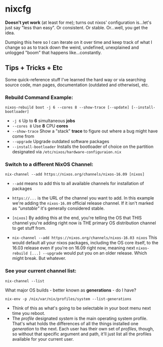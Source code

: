 # nixcfg

**Doesn't yet work** (at least for me); turns out nixos' configuration
is...let's just say "less than easy". Or consistent. Or stable. Or...well,
you get the idea.

Dumping this here so I can iterate on it over time and keep track of what
I change so as to track down the weird, undefined, unexplained and unlogged
"boom" that happens like...constantly.


## Tips + Tricks + Etc

Some quick-reference stuff I've learned the hard way or via searching source code,
man pages, documentation (outdated and otherwise), etc.

### Rebuild Command Example:

```
nixos-rebuild boot -j 6 --cores 8 --show-trace [--update] [--install-bootloader]
```

+ `-j 6` Up to **6** simultaneous **jobs**
+ `--cores 8` Use **8** CPU **cores**
+ `--show-trace` Show a "stack" **trace** to figure out where a bug might have come from
+ `--upgrade` Upgrade outdated software packages
+ `--install-bootloader` Installs the bootloader of choice on the partition designated via `/etc/nixos/hardware-configuraion.nix`

### Switch to a different NixOS Channel:

```
nix-channel --add https://nixos.org/channels/nixos-16.09 [nixos]
```

+ `--add` means to add this to all available channels for installation of packages
+ `https://...` is the URL of the channel you want to add. In this example we're
                adding the `nixos-16.09` official release channel. If it isn't marked
                as _"unstable"_ it's generally considered stable.
+ `[nixos]` By adding this at the end, you're telling the OS that THIS channel you're
            adding right now is THE primary OS distribution channel to get stuff from.

+ `nix-channel --add https://nixos.org/channels/nixos-16.03 nixos`
    This would default all your nixos packages, including the OS core itself, to the 16.03 release
    even if you're on 16.09 right now, meaning next `nixos-rebuild [...] --upgrade` would put you
    on an older release. Which might break. But whatever.

### See your current channel list:

```
nix-channel --list
```

What major OS builds - better known as **generations** - do I have?

```
nix-env -p /nix/var/nix/profiles/system --list-generations
```

+ Think of this as what's going to be selectable in your boot menu next time you reboot.
+ The *profile* designated *system* is the main operating system profile. That's what holds the differences
  of all the things installed one *generation* to the next. Each user has their own set of *profiles*, though,
  so without that specific argument and path, it'll just list all the profiles available for your current user.


